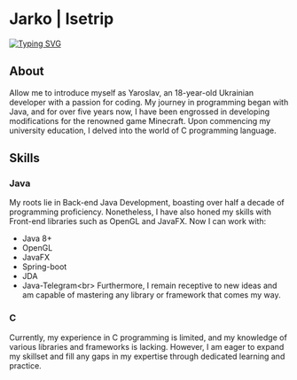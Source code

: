 # Jarko | Isetrip
<a href="https://git.io/typing-svg"><img src="https://readme-typing-svg.herokuapp.com?font=Fira+Code&pause=1000&color=A82FCD&center=true&width=600&height=50&lines=Computer+science+student%2C+developer+from+Ukraine" alt="Typing SVG" /></a>
## About
Allow me to introduce myself as Yaroslav, an 18-year-old Ukrainian developer with a passion for coding. My journey in programming began with Java, and for over five years now, I have been engrossed in developing modifications for the renowned game Minecraft. Upon commencing my university education, I delved into the world of C programming language.
## Skills
### Java
My roots lie in Back-end Java Development, boasting over half a decade of programming proficiency. Nonetheless, I have also honed my skills with Front-end libraries such as OpenGL and JavaFX. Now I can work with:
 - Java 8+
 - OpenGL
 - JavaFX
 - Spring-boot
 - JDA
 - Java-Telegram<br\>
 Furthermore, I remain receptive to new ideas and am capable of mastering any library or framework that comes my way.
### C
Currently, my experience in C programming is limited, and my knowledge of various libraries and frameworks is lacking. However, I am eager to expand my skillset and fill any gaps in my expertise through dedicated learning and practice.
